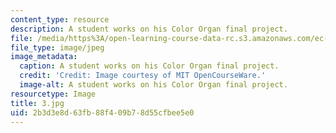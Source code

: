 ```yaml
---
content_type: resource
description: A student works on his Color Organ final project.
file: /media/https%3A/open-learning-course-data-rc.s3.amazonaws.com/ec-s06-practical-electronics-fall-2004/2b3d3e8d63fb88f409b78d55cfbee5e0_3.jpg
file_type: image/jpeg
image_metadata:
  caption: A student works on his Color Organ final project.
  credit: 'Credit: Image courtesy of MIT OpenCourseWare.'
  image-alt: A student works on his Color Organ final project.
resourcetype: Image
title: 3.jpg
uid: 2b3d3e8d-63fb-88f4-09b7-8d55cfbee5e0
---
```

